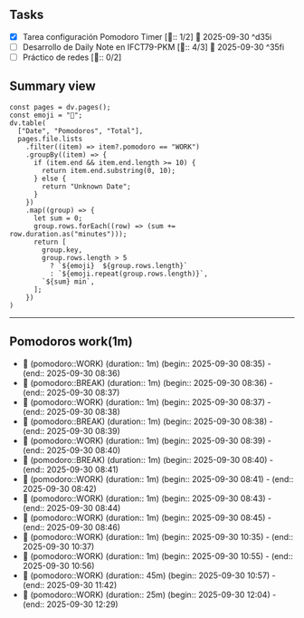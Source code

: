 
## Tasks

- [x] Tarea configuración Pomodoro Timer [🍅:: 1/2] 📅 2025-09-30 ^d35i
- [ ] Desarrollo de Daily Note en IFCT79-PKM [🍅:: 4/3] 📅 2025-09-30 ^35fi
- [ ] Práctico de redes [🍅:: 0/2]

## Summary view

```dataviewjs
const pages = dv.pages();
const emoji = "🍅";
dv.table(
  ["Date", "Pomodoros", "Total"],
  pages.file.lists
    .filter((item) => item?.pomodoro == "WORK")
    .groupBy((item) => {
      if (item.end && item.end.length >= 10) {
        return item.end.substring(0, 10);
      } else {
        return "Unknown Date";
      }
    })
    .map((group) => {
      let sum = 0;
      group.rows.forEach((row) => (sum += row.duration.as("minutes")));
      return [
        group.key,
        group.rows.length > 5
          ? `${emoji}  ${group.rows.length}`
          : `${emoji.repeat(group.rows.length)}`,
        `${sum} min`,
      ];
    })
)
```
---

## Pomodoros work(1m)

- 🍅 (pomodoro::WORK) (duration:: 1m) (begin:: 2025-09-30 08:35) - (end:: 2025-09-30 08:36)
- 🥤 (pomodoro::BREAK) (duration:: 1m) (begin:: 2025-09-30 08:36) - (end:: 2025-09-30 08:37)
- 🍅 (pomodoro::WORK) (duration:: 1m) (begin:: 2025-09-30 08:37) - (end:: 2025-09-30 08:38)
- 🥤 (pomodoro::BREAK) (duration:: 1m) (begin:: 2025-09-30 08:38) - (end:: 2025-09-30 08:39)
- 🍅 (pomodoro::WORK) (duration:: 1m) (begin:: 2025-09-30 08:39) - (end:: 2025-09-30 08:40)
- 🥤 (pomodoro::BREAK) (duration:: 1m) (begin:: 2025-09-30 08:40) - (end:: 2025-09-30 08:41)
- 🍅 (pomodoro::WORK) (duration:: 1m) (begin:: 2025-09-30 08:41) - (end:: 2025-09-30 08:42)
- 🍅 (pomodoro::WORK) (duration:: 1m) (begin:: 2025-09-30 08:43) - (end:: 2025-09-30 08:44)
- 🍅 (pomodoro::WORK) (duration:: 1m) (begin:: 2025-09-30 08:45) - (end:: 2025-09-30 08:46)
- 🍅 (pomodoro::WORK) (duration:: 1m) (begin:: 2025-09-30 10:35) - (end:: 2025-09-30 10:37)
- 🍅 (pomodoro::WORK) (duration:: 1m) (begin:: 2025-09-30 10:55) - (end:: 2025-09-30 10:56)
- 🍅 (pomodoro::WORK) (duration:: 45m) (begin:: 2025-09-30 10:57) - (end:: 2025-09-30 11:42)
- 🍅 (pomodoro::WORK) (duration:: 25m) (begin:: 2025-09-30 12:04) - (end:: 2025-09-30 12:29)